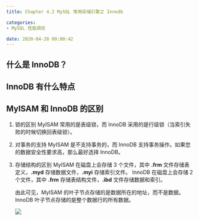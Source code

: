 ```yaml
---
title: Chapter 4.2 MySQL 常用存储引擎之 Innodb

categories:
- MySQL 性能调优

date: 2020-04-28 00:00:42
---
```


## 什么是 InnoDB？

## InnoDB 有什么特点

## MyISAM 和 InnoDB 的区别
1. 锁的区别
    MyISAM 常用的是表级锁，而 InnoDB 采用的是行级锁（当索引失败的时候切换回表级锁）。

1. 对事务的支持
    MyISAM 是不支持事务的，而 InnoDB 支持事务操作。如果您的数据安全性要求高，那么最好选择 InnoDB。

1. 存储结构的区别
    MyISAM 在磁盘上会存储 3 个文件，其中 **.frm** 文件存储表定义，**.myd** 存储数据文件，**.myi** 存储索引文件。
    InnoDB 在磁盘上会存储 2 个文件，其中 **.frm** 存储表结构文件，**.ibd** 文件存储数据和索引。

    由此可见，MyISAM 的叶子节点存储的是数据所在的地址，而不是数据。InnoDB 叶子节点存储的是整个数据行的所有数据。

    ![](001.png)